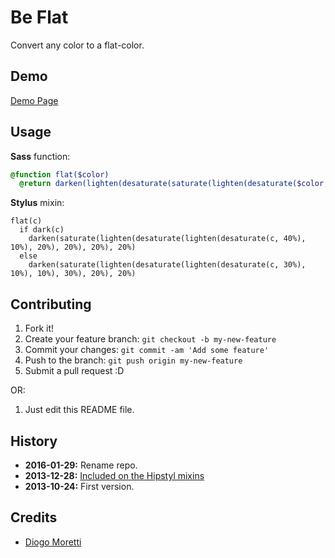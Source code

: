 # Be Flat
Convert any color to a flat-color.

## Demo
[Demo Page](http://diogomoretti.github.io/be-flat/)

## Usage
**Sass** function:

```sass
@function flat($color)
  @return darken(lighten(desaturate(saturate(lighten(desaturate($color, 25%), 10%), 20%), 30%), 26%), 25%)
```

**Stylus** mixin:

```stylus
flat(c)
  if dark(c)
    darken(saturate(lighten(desaturate(lighten(desaturate(c, 40%), 10%), 20%), 20%), 20%), 20%)
  else
    darken(saturate(lighten(desaturate(lighten(desaturate(c, 30%), 10%), 10%), 30%), 20%), 20%)
```

## Contributing
 
1. Fork it!
2. Create your feature branch: `git checkout -b my-new-feature`
3. Commit your changes: `git commit -am 'Add some feature'`
4. Push to the branch: `git push origin my-new-feature`
5. Submit a pull request :D

OR:

1. Just edit this README file.

## History

* **2016-01-29:** Rename repo.
* **2013-12-28:** [Included on the Hipstyl mixins](https://github.com/jugoncalves/hipstyl) 
* **2013-10-24:** First version.

## Credits
 
* [Diogo Moretti](http://github.com/diogomoretti)
